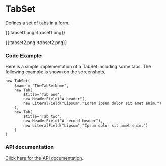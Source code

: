 # TabSet
Defines a set of tabs in a form.

{{:tabset1.png|:tabset1.png}}

{{:tabset2.png|:tabset2.png}}

### Code Example

Here is a simple implementation of a TabSet including some tabs. The following example is shown on the screenshots.

~~~ {php}
new TabSet(
	$name = "TheTabSetName",
	new Tab(
		$title='Tab one',
		new HeaderField("A header"),
		new LiteralField("Lipsum","Lorem ipsum dolor sit amet enim.")
	),
	new Tab(
		$title='Tab two',
		new HeaderField("A second header"),
		new LiteralField("Lipsum","Ipsum dolor sit amet enim.")
	)
)
~~~

### API documentation
[Click here for the API documentation](http://api.silverstripe.org/trunk/forms/fields-structural/TabSet.html).
